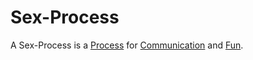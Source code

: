 # Sex-Process

A Sex-Process is a [Process](60062.md) for [Communication](60061.md) and [Fun](60037.md).

